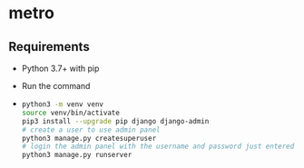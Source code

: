 # metro



## Requirements

- Python 3.7+ with pip

- Run the command

- ```bash
  python3 -m venv venv
  source venv/bin/activate
  pip3 install --upgrade pip django django-admin
  # create a user to use admin panel
  python3 manage.py createsuperuser
  # login the admin panel with the username and password just entered
  python3 manage.py runserver
  ```


